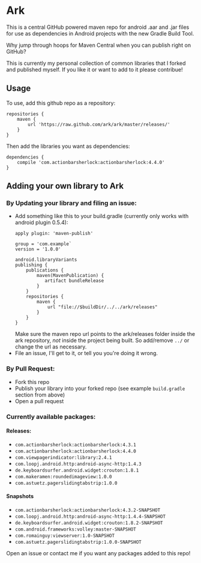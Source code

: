 Ark
===

This is a central GitHub powered maven repo for android .aar and .jar files for
use as dependencies in Android projects with the new Gradle Build Tool.

Why jump through hoops for Maven Central when you can publish right on GitHub?

This is currently my personal collection of common libraries that I forked and published
myself. If you like it or want to add to it please contribue!

Usage
-----

To use, add this github repo as a repository:
```
repositories {
    maven {
        url 'https://raw.github.com/ark/ark/master/releases/'
    }
}
```

Then add the libraries you want as dependencies:

```
dependencies {
    compile 'com.actionbarsherlock:actionbarsherlock:4.4.0'
}
```

Adding your own library to Ark
------------------------------

### By Updating your library and filing an issue:
* Add something like this to your build.gradle (currently only works with android plugin 0.5.4):
  ```
  apply plugin: 'maven-publish'

  group = 'com.example`
  version = '1.0.0'

  android.libraryVariants
  publishing {
      publications {
          maven(MavenPublication) {
             artifact bundleRelease
          }
      }
      repositories {
          maven {
              url "file://$buildDir/../../ark/releases"
          }
      }
  }
  ```
  Make sure the maven repo url points to the ark/releases folder inside
  the ark repository, _not_ inside the project being built. So add/remove `../`
  or change the url as necessary.
* File an issue, I'll get to it, or tell you you're doing it wrong.

### By Pull Request:
* Fork this repo
* Publish your library into your forked repo (see example `build.gradle` section from above)
* Open a pull request


### Currently available packages:

#### Releases:
*  `com.actionbarsherlock:actionbarsherlock:4.3.1`
*  `com.actionbarsherlock:actionbarsherlock:4.4.0`
*  `com.viewpagerindicator:library:2.4.1`
*  `com.loopj.android.http:android-async-http:1.4.3`
*  `de.keyboardsurfer.android.widget:crouton:1.8.1`
*  `com.makeramen:roundedimageview:1.0.0`
*  `com.astuetz.pagerslidingtabstrip:1.0.0`

#### Snapshots

*  `com.actionbarsherlock:actionbarsherlock:4.3.2-SNAPSHOT`
*  `com.loopj.android.http:android-async-http:1.4.4-SNAPSHOT`
*  `de.keyboardsurfer.android.widget:crouton:1.8.2-SNAPSHOT`
*  `com.android.frameworks:volley:master-SNAPSHOT`
*  `com.romainguy:viewserver:1.0-SNAPSHOT`
*  `com.astuetz.pagerslidingtabstrip:1.0.0-SNAPSHOT`

Open an issue or contact me if you want any packages added to this repo!
